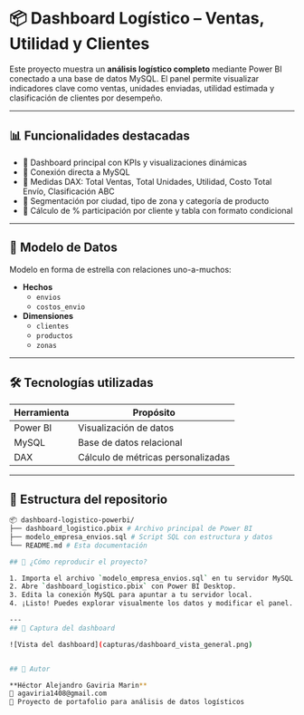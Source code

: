 # 📦 Dashboard Logístico – Ventas, Utilidad y Clientes

Este proyecto muestra un **análisis logístico completo** mediante Power BI conectado a una base de datos MySQL. El panel permite visualizar indicadores clave como ventas, unidades enviadas, utilidad estimada y clasificación de clientes por desempeño.

---

## 📊 Funcionalidades destacadas

- 🔹 Dashboard principal con KPIs y visualizaciones dinámicas
- 🔹 Conexión directa a MySQL
- 🔹 Medidas DAX: Total Ventas, Total Unidades, Utilidad, Costo Total Envío, Clasificación ABC
- 🔹 Segmentación por ciudad, tipo de zona y categoría de producto
- 🔹 Cálculo de % participación por cliente y tabla con formato condicional

---

## 🧩 Modelo de Datos

Modelo en forma de estrella con relaciones uno-a-muchos:

- **Hechos**
  - `envios`
  - `costos_envio`
- **Dimensiones**
  - `clientes`
  - `productos`
  - `zonas`

---

## 🛠️ Tecnologías utilizadas

| Herramienta   | Propósito                              |
|---------------|------------------------------------------|
| Power BI      | Visualización de datos                  |
| MySQL         | Base de datos relacional                 |
| DAX           | Cálculo de métricas personalizadas       |


---
## 📁 Estructura del repositorio

```bash
📦 dashboard-logistico-powerbi/
├── dashboard_logistico.pbix # Archivo principal de Power BI
├── modelo_empresa_envios.sql # Script SQL con estructura y datos
└── README.md # Esta documentación

## 🚀 ¿Cómo reproducir el proyecto?

1. Importa el archivo `modelo_empresa_envios.sql` en tu servidor MySQL.
2. Abre `dashboard_logistico.pbix` con Power BI Desktop.
3. Edita la conexión MySQL para apuntar a tu servidor local.
4. ¡Listo! Puedes explorar visualmente los datos y modificar el panel.

---
## 📸 Captura del dashboard 

![Vista del dashboard](capturas/dashboard_vista_general.png)


## 👤 Autor

**Héctor Alejandro Gaviria Marin**  
📧 agaviria1408@gmail.com  
💼 Proyecto de portafolio para análisis de datos logísticos  
